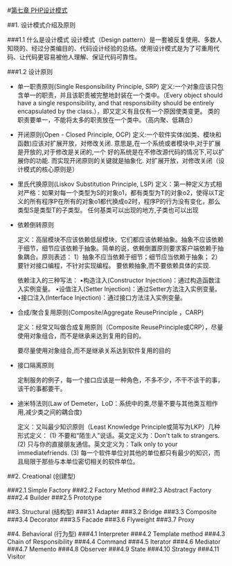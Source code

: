 #[第七章 PHP设计模式](https://github.com/liujingyu/The-road-of-my-PHP/blob/master/Book-7.md)

##1. 设计模式介绍及原则

###1.1 什么是设计模式
    设计模式（Design pattern）是一套被反复使用、多数人知晓的、经过分类编目的、代码设计经验的总结。使用设计模式是为了可重用代码、让代码更容易被他人理解、保证代码可靠性。

###1.2 设计原则

* 单一职责原则(Single Responsibility Principle, SRP)
    定义:一个对象应该只包含单一的职责，并且该职责被完整地封装在一个类中。（Every object should have a single responsibility, and that responsibility should be entirely encapsulated by the class.），即又定义有且仅有一个原因使类变更。
    类的职责要单一，不能将太多的职责放在一个类中。（高内聚、低耦合）

* 开闭原则(Open - Closed Principle, OCP)
    定义:一个软件实体(如类、模块和函数)应该对扩展开放，对修改关闭.  意思是,在一个系统或者模块中,对于扩展是开放的,对于修改是关闭的,一个 好的系统是在不修改源代码的情况下,可以扩展你的功能. 而实现开闭原则的关键就是抽象化.
    对扩展开放，对修改关闭（设计模式的核心原则是）

* 里氏代换原则(Liskov Substitution Principle, LSP)
    定义：第一种定义方式相对严格：如果对每一个类型为S的对象o1，都有类型为T的对象o2，使得以T定义的所有程序P在所有的对象o1都代换成o2时，程序P的行为没有变化，那么类型S是类型T的子类型。
    任何基类可以出现的地方,子类也可以出现

* 依赖倒转原则

    定义：高层模块不应该依赖低层模块，它们都应该依赖抽象。抽象不应该依赖于细节，细节应该依赖于抽象。简单的说，依赖倒置原则要求客户端依赖于抽象耦合。原则表述：
        1）抽象不应当依赖于细节；细节应当依赖于抽象；
        2）要针对接口编程，不针对实现编程。
    要依赖抽象,而不要依赖具体的实现.

    依赖注入的三种写法：
    •构造注入(Constructor Injection)：通过构造函数注入实例变量。
    •设值注入(Setter Injection)：通过Setter方法注入实例变量。
    •接口注入(Interface Injection)：通过接口方法注入实例变量。

* 合成/聚合复用原则(Composite/Aggregate ReusePrinciple ，CARP)

    定义：经常又叫做合成复用原则（Composite ReusePrinciple或CRP），尽量使用对象组合，而不是继承来达到复用的目的。

    要尽量使用对象组合,而不是继承关系达到软件复用的目的
* 接口隔离原则

    定制服务的例子，每一个接口应该是一种角色，不多不少，不干不该干的事，该干的事都要干。

* 迪米特法则(Law of Demeter，LoD：系统中的类,尽量不要与其他类互相作用,减少类之间的耦合度)

    定义：又叫最少知识原则（Least Knowledge Principle或简写为LKP）几种形式定义：
    (1) 不要和“陌生人”说话。英文定义为：Don't talk to strangers.
    (2) 只与你的直接朋友通信。英文定义为：Talk only to your immediatefriends.
    (3) 每一个软件单位对其他的单位都只有最少的知识，而且局限于那些与本单位密切相关的软件单位。


##2. Creational (创建型)

###2.1 Simple Factory
###2.2 Factory Method
###2.3 Abstract Factory
###2.4 Builder
###2.5 Prototype

##3. Structural (结构型)
###3.1 Adapter
###3.2 Bridge
###3.3 Composite
###3.4 Decorator
###3.5 Facade
###3.6 Flyweight
###3.7 Proxy

##4. Behavioral (行为型)
###4.1 Interpreter
###4.2 Template method
###4.3 Chain of Responsibility
###4.4 Command
###4.5 Iterator
###4.6 Mediator
###4.7 Memento
###4.8 Observer
###4.9 State
###4.10 Strategy
###4.11 Visitor

